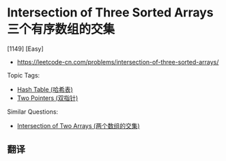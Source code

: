 # Intersection of Three Sorted Arrays 三个有序数组的交集

[1149] [Easy]

- https://leetcode-cn.com/problems/intersection-of-three-sorted-arrays/

Topic Tags:

- [Hash Table (哈希表)](https://leetcode-cn.com/tag/hash-table/)
- [Two Pointers (双指针)](https://leetcode-cn.com/tag/two-pointers/)

Similar Questions:

- [Intersection of Two Arrays (两个数组的交集)](https://leetcode-cn.com/problems/intersection-of-two-arrays/)

## 翻译
